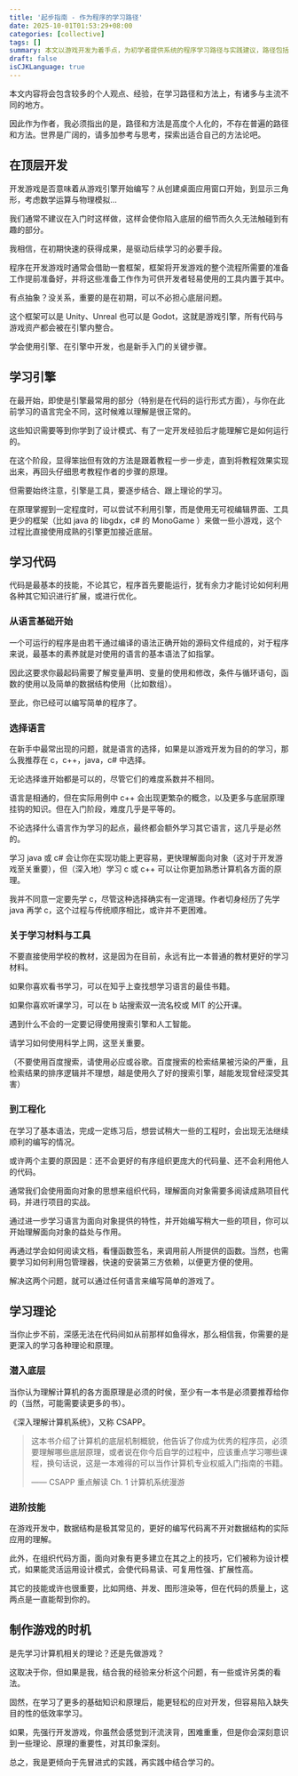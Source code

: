 ```yaml
---
title: '起步指南 - 作为程序的学习路径'
date: 2025-10-01T01:53:29+08:00
categories: [collective]
tags: []
summary: 本文以游戏开发为着手点，为初学者提供系统的程序学习路径与实践建议，路径包括逐步从基础语法到完整项目实战为止的核心节点。
draft: false
isCJKLanguage: true
---
```


本文内容将会包含较多的个人观点、经验，在学习路径和方法上，有诸多与主流不同的地方。

因此作为作者，我必须指出的是，路径和方法是高度个人化的，不存在普遍的路径和方法。世界是广阔的，请多加参考与思考，探索出适合自己的方法论吧。

## 在顶层开发

开发游戏是否意味着从游戏引擎开始编写？从创建桌面应用窗口开始，到显示三角形，考虑数学运算与物理模拟...

我们通常不建议在入门时这样做，这样会使你陷入底层的细节而久久无法触碰到有趣的部分。

我相信，在初期快速的获得成果，是驱动后续学习的必要手段。

程序在开发游戏时通常会借助一套框架，框架将开发游戏的整个流程所需要的准备工作提前准备好，并将这些准备工作作为可供开发者轻易使用的工具内置于其中。

有点抽象？没关系，重要的是在初期，可以不必担心底层问题。

这个框架可以是 Unity、Unreal 也可以是 Godot，这就是游戏引擎，所有代码与游戏资产都会被在引擎内整合。

学会使用引擎、在引擎中开发，也是新手入门的关键步骤。

## 学习引擎

在最开始，即使是引擎最常用的部分（特别是在代码的运行形式方面），与你在此前学习的语言完全不同，这时候难以理解是很正常的。

这些知识需要等到你学到了设计模式、有了一定开发经验后才能理解它是如何运行的。

在这个阶段，显得笨拙但有效的方法是跟着教程一步一步走，直到将教程效果实现出来，再回头仔细思考教程作者的步骤的原理。

但需要始终注意，引擎是工具，要逐步结合、跟上理论的学习。

在原理掌握到一定程度时，可以尝试不利用引擎，而是使用无可视编辑界面、工具更少的框架（比如 java 的 libgdx，c# 的 MonoGame ）来做一些小游戏，这个过程比直接使用成熟的引擎更加接近底层。

## 学习代码

代码是最基本的技能，不论其它，程序首先要能运行，犹有余力才能讨论如何利用各种其它知识进行扩展，或进行优化。

### 从语言基础开始

一个可运行的程序是由若干通过编译的语法正确开始的源码文件组成的，对于程序来说，最基本的素养就是对使用的语言的基本语法了如指掌。

因此这要求你最起码需要了解变量声明、变量的使用和修改，条件与循环语句，函数的使用以及简单的数据结构使用（比如数组）。

至此，你已经可以编写简单的程序了。

### 选择语言

在新手中最常出现的问题，就是语言的选择，如果是以游戏开发为目的的学习，那么我推荐在 c，c++，java，c# 中选择。

无论选择谁开始都是可以的，尽管它们的难度系数并不相同。

语言是相通的，但在实际用例中 c++ 会出现更繁杂的概念，以及更多与底层原理挂钩的知识。但在入门阶段，难度几乎是平等的。

不论选择什么语言作为学习的起点，最终都会额外学习其它语言，这几乎是必然的。

学习 java 或 c# 会让你在实现功能上更容易，更快理解面向对象（这对于开发游戏至关重要），但（深入地）学习 c 或 c++ 可以让你更加熟悉计算机各方面的原理。

我并不同意一定要先学 c，尽管这种选择确实有一定道理。作者切身经历了先学 java 再学 c，这个过程与传统顺序相比，或许并不更困难。

### 关于学习材料与工具

不要直接使用学校的教材，这是因为在目前，永远有比一本普通的教材更好的学习材料。

如果你喜欢看书学习，可以在知乎上查找想学习语言的最佳书籍。

如果你喜欢听课学习，可以在 b 站搜索双一流名校或 MIT 的公开课。

遇到什么不会的一定要记得使用搜索引擎和人工智能。

请学习如何使用科学上网，这至关重要。

（不要使用百度搜索，请使用必应或谷歌。百度搜索的检索结果被污染的严重，且检索结果的排序逻辑并不理想，越是使用久了好的搜索引擎，越能发现曾经深受其害）

### 到工程化

在学习了基本语法，完成一定练习后，想尝试稍大一些的工程时，会出现无法继续顺利的编写的情况。

或许两个主要的原因是：还不会更好的有序组织更庞大的代码量、还不会利用他人的代码。

通常我们会使用面向对象的思想来组织代码，理解面向对象需要多阅读成熟项目代码，并进行项目的实战。

通过进一步学习语言为面向对象提供的特性，并开始编写稍大一些的项目，你可以开始理解面向对象的益处与作用。

再通过学会如何阅读文档，看懂函数签名，来调用前人所提供的函数。当然，也需要学习如何利用包管理器，快速的安装第三方依赖，以便更方便的使用。

解决这两个问题，就可以通过任何语言来编写简单的游戏了。

## 学习理论

当你止步不前，深感无法在代码间如从前那样如鱼得水，那么相信我，你需要的是更深入的学习各种理论和原理。

### 潜入底层

当你认为理解计算机的各方面原理是必须的时侯，至少有一本书是必须要推荐给你的（当然，可能需要读更多的书）。

《深入理解计算机系统》，又称 CSAPP。

> 这本书介绍了计算机的底层机制概貌，他告诉了你成为优秀的程序员，必须要理解哪些底层原理，或者说在你今后自学的过程中，应该重点学习哪些课程，换句话说，这是一本难得的可以当作计算机专业权威入门指南的书籍。
>
> —— CSAPP 重点解读 Ch. 1 计算机系统漫游

### 进阶技能

在游戏开发中，数据结构是极其常见的，更好的编写代码离不开对数据结构的实际应用的理解。

此外，在组织代码方面，面向对象有更多建立在其之上的技巧，它们被称为设计模式，如果能灵活运用设计模式，会使代码易读、可复用性强、扩展性高。

其它的技能或许也很重要，比如网络、并发、图形渲染等，但在代码的质量上，这两点是一直能帮到你的。

## 制作游戏的时机

是先学习计算机相关的理论？还是先做游戏？

这取决于你，但如果是我，结合我的经验来分析这个问题，有一些或许另类的看法。

固然，在学习了更多的基础知识和原理后，能更轻松的应对开发，但容易陷入缺失目的性的低效率学习。

如果，先强行开发游戏，你虽然会感觉到汗流浃背，困难重重，但是你会深刻意识到一些理论、原理的重要性，对其印象深刻。

总之，我是更倾向于先冒进式的实践，再实践中结合学习的。
